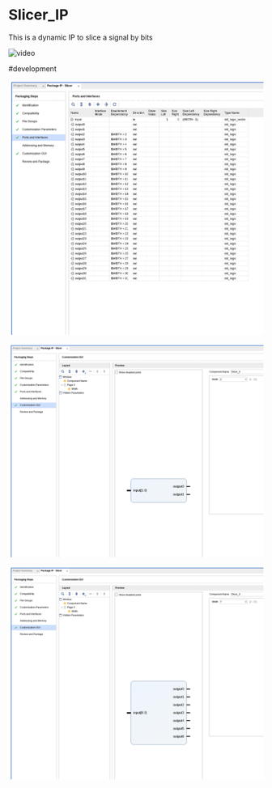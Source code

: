 # Slicer_IP
 This is a dynamic IP to slice a signal by bits

![video](./img/output.gif)


#development

![1](./img/1.png)

![2](./img/2.png)

![3](./img/3.png)